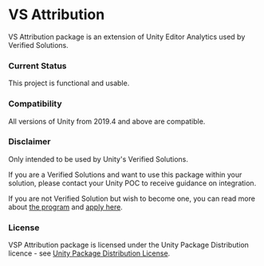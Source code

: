 # VS Attribution

VS Attribution package is an extension of Unity Editor Analytics used by Verified Solutions.

### Current Status
This project is functional and usable.

### Compatibility
All versions of Unity from 2019.4 and above are compatible.

### Disclaimer
Only intended to be used by Unity's Verified Solutions. 

If you are a Verified Solutions and want to use this package within your solution, please contact your Unity POC to receive guidance on integration.

If you are not Verified Solution but wish to become one, you can read more about [the program](https://unity.com/partners/verified-solutions) and [apply here](https://create.unity3d.com/contact-vsp?_gl=1*1cit7w4*_gcl_aw*R0NMLjE2MjY4NTA3OTguQ2owS0NRanc2Tm1IQmhEMkFSSXNBSTNock0xM3RuXzIxN18yRFVKUEFpZXREbDN6TzFNTGFGNTc1bmVtQWNIM25FUktPZ0FWZEZoUUpCb2FBanphRUFMd193Y0I.*_ga*Nzk3MDU2MzYyLjE1NjA0OTQwMDU.*_ga_1S78EFL1W5*MTYyNzg4NzQ2OS42NS4xLjE2Mjc4ODc0OTcuMzI.&_ga=2.178478500.1673521423.1627887470-797056362.1560494005).

### License
VSP Attribution package is licensed under the Unity Package Distribution licence - see [Unity Package Distribution License](https://unity3d.com/legal/licenses/Unity_Package_Distribution_License).
